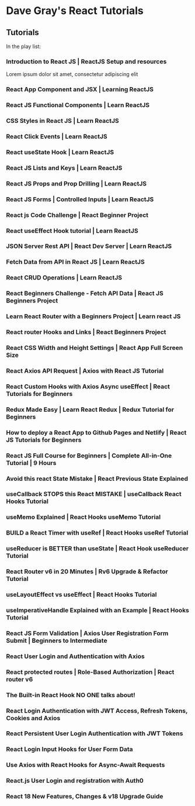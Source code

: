 # Dave Gray's React Tutorials
## Tutorials

In the play list:
### Introduction to React JS | ReactJS Setup and resources

Lorem ipsum dolor sit amet, consectetur adipiscing elit


### React App Component and JSX | Learning ReactJS
### React JS Functional Components | Learn ReactJS
### CSS Styles in React JS | Learn ReactJS
### React Click Events | Learn ReactJS
### React useState Hook | Learn ReactJS
### React JS Lists and Keys | Learn ReactJS
### React JS Props and Prop Drilling | Learn ReactJS
### React JS Forms | Controlled Inputs | Learn ReactJS
### React js Code Challenge | React Beginner Project
### React useEffect Hook tutorial | Learn ReactJS
### JSON Server Rest API | React Dev Server | Learn ReactJS
### Fetch Data from API in React JS | Learn ReactJS
### React CRUD Operations | Learn ReactJS
### React Beginners Challenge - Fetch API Data | React JS Beginners Project
### Learn React Router with a Beginners Project | Learn react JS
### React router Hooks and Links | React Beginners Project
### React CSS Width and Height Settings | React App Full Screen Size
### React Axios API Request | Axios with React JS Tutorial
### React Custom Hooks with Axios Async useEffect | React Tutorials for Beginners
### Redux Made Easy | Learn React Redux | Redux Tutorial for Beginners
### How to deploy a React App to Github Pages and Netlify | React JS Tutorials for Beginners
### React JS Full Course for Beginners | Complete All-in-One Tutorial | 9 Hours
### Avoid this react State Mistake | React Previous State Explained 
### useCallback STOPS this React MISTAKE | useCallback React Hooks Tutorial
### useMemo Explained | React Hooks useMemo Tutorial
### BUILD a React Timer with useRef | React Hooks useRef Tutorial
### useReducer is BETTER than useState | React Hook useReducer Tutorial
### React Router v6 in 20 Minutes | Rv6 Upgrade & Refactor Tutorial
### useLayoutEffect vs useEffect | React Hooks Tutorial
### useImperativeHandle Explained with an Example | React Hooks Tutorial
### React JS Form Validation | Axios User Registration Form Submit | Beginners to Intermediate
### React User Login and Authentication with Axios 
### React protected routes | Role-Based Authorization | React router v6
### The Built-in React Hook NO ONE talks about!
### React Login Authentication with JWT Access, Refresh Tokens, Cookies and Axios
### React Persistent User Login Authentication with JWT Tokens
### React Login Input Hooks for User Form Data
### Use Axios with React Hooks for Async-Await Requests
### React.js User Login and registration with Auth0
### React 18 New Features, Changes & v18 Upgrade Guide



